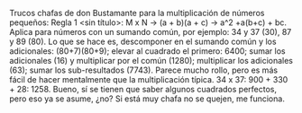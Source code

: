 Trucos chafas de don Bustamante para la multiplicación de números pequeños: Regla 1 <sin título>: M x N -> (a + b)(a + c) -> a^2 +a(b+c) + bc.
Aplica para números con un sumando común, por ejemplo: 34 y 37 (30), 87 y 89 (80).
Lo que se hace es, descomponer en el sumando común y los adicionales: (80+7)(80+9); elevar al cuadrado el primero: 6400; sumar los adicionales (16) y multiplicar por el común (1280); multiplicar los adicionales (63); sumar los sub-resultados (7743).
Parece mucho rollo, pero es más fácil de hacer mentalmente que la multiplicación típica.
34 x 37: 900 + 330 + 28: 1258. Bueno, sí se tienen que saber algunos cuadrados perfectos, pero eso ya se asume, ¿no?
Si está muy chafa no se quejen, me funciona.
